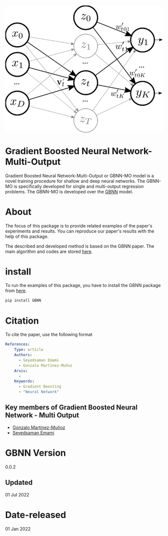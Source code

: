 ![![alt text](https://github.com/GAA-UAM/GBNN-MO/blob/main/docs/nlayer_gbnn_mo.svg)](https://github.com/GAA-UAM/GBNN-MO/blob/main/docs/nlayer_gbnn_mo.svg)

# Gradient Boosted Neural Network-Multi-Output

Gradient Boosted Neural Network-Multi-Output or GBNN-MO model is a novel training procedure for shallow and deep neural networks. The GBNN-MO is specifically developed for single and multi-output regression problems. The GBNN-MO is developed over the [GBNN](https://github.com/GAA-UAM/GBNN) model.


# About
The focus of this package is to provide related examples of the paper's experiments and results. You can reproduce our paper's results with the help of this package.

The described and developed method is based on the GBNN paper.
The main algorithm and codes are stored [here](https://github.com/GAA-UAM/GBNN).

# install
To run the examples of this package, you have to install the GBNN package from [here](https://github.com/GAA-UAM/GBNN).

```bash
pip install GBNN
```

# Citation
To cite the paper, use the following format

```yaml
References:
    Type: article
    Authors:
      - Seyedsaman Emami
      - Gonzalo Martínez-Muñoz
    Arxiv:
      - 
    Keywords:
      - Gradient Boosting
      - "Neural Network"
```


## Key members of Gradient Boosted Neural Network - Multi Output

* [Gonzalo Martínez-Muñoz](https://github.com/gmarmu)
* [Seyedsaman Emami](https://github.com/samanemami)

# GBNN Version 
0.0.2

## Updated
01 Jul 2022

# Date-released
01 Jan 2022